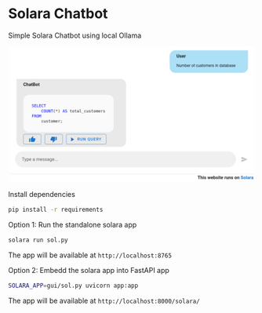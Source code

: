 # Solara Chatbot 

Simple Solara Chatbot using local Ollama

<div align="center">
    <img src="docs/imgs/chatbot-gui.png" alt="Chatbot GUI" width="500"/>
</div>


Install dependencies

```bash
pip install -r requirements
```

Option 1: Run the standalone solara app

```bash
solara run sol.py 
```

The app will be available at `http://localhost:8765`

Option 2: Embedd the solara app into FastAPI app

```bash
SOLARA_APP=gui/sol.py uvicorn app:app
```
The app will be available at `http://localhost:8000/solara/`
